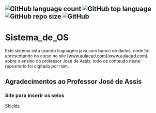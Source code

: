 ![GitHub language count](https://img.shields.io/github/languages/count/edivancarvalho/Sistema_de_OS)
![GitHub top language](https://img.shields.io/github/languages/top/edivancarvalho/Sistema_de_OS)
![GitHub repo size](https://img.shields.io/github/repo-size/edivancarvalho/Sistema_de_OS)
![GitHub](https://img.shields.io/github/license/edivancarvalho/Sistema_de_OS)
---
# Sistema_de_OS
Este sistema esta usando linguagem java com banco de dados, onde foi apresentando no curso no site [www.aulaead.com](www.aulaead.com),
sobre o ensino do professor José de Assis, todo os conteudo neste repositorio foi digitado por mim.

## Agradecimentos ao Professor José de Assis

### Site para inserir os selos
[Shields](https://shields.io/)
 
